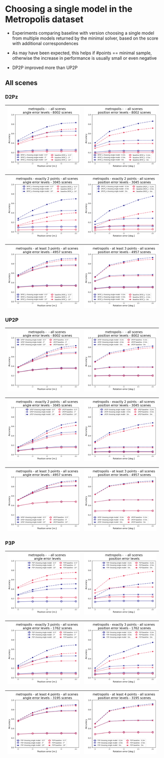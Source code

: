 # Choosing a single model in the Metropolis dataset

* Experiments comparing baseline with version choosing a single model from multiple models returned by the minimal solver,
based on the score with additional correspondences  
 
* As may have been expected, this helps if #points == minimal sample, otherwise the increase in performance is usually small 
or even negative    

* DP2P improved more than UP2P 


## All scenes

### D2Pz

| ![angle error levels](./data/metropolis/P3P_UP2P_SP2P_verification/choose_single/mrs=None/DP2P_Z_HOR_SIZE_RATIO/all/comp_metropolis_verification_DP2P_Z_HOR_SIZE_RATIO_general_just=_points_title_True_angle_error_levels.png) | ![position error levels](./data/metropolis/P3P_UP2P_SP2P_verification/choose_single/mrs=None/DP2P_Z_HOR_SIZE_RATIO/all/comp_metropolis_verification_DP2P_Z_HOR_SIZE_RATIO_general_just=_points_title_True_position_error_levels.png) |
|---|------------------------------------------------------------------------------------------------------------------------------------------------------------------------------------------------------------------------------------|


| ![angle error levels](./data/metropolis/P3P_UP2P_SP2P_verification/choose_single/mrs=None/DP2P_Z_HOR_SIZE_RATIO/just_2/comp_metropolis_verification_DP2P_Z_HOR_SIZE_RATIO_general_just=p2r2_points_title_True_angle_error_levels.png) | ![position error levels](./data/metropolis/P3P_UP2P_SP2P_verification/choose_single/mrs=None/DP2P_Z_HOR_SIZE_RATIO/just_2/comp_metropolis_verification_DP2P_Z_HOR_SIZE_RATIO_general_just=p2r2_points_title_True_position_error_levels.png) |
|--------------------------------------------------------------------------------------------------------------------------------------------------------------------------------------------------------------------------------|------------------------------------------------------------------------------------------------------------------------------------------------------------------------------------------------------------------------------------|


| ![angle error levels](./data/metropolis/P3P_UP2P_SP2P_verification/choose_single/mrs=None/DP2P_Z_HOR_SIZE_RATIO/min_points=3/comp_metropolis_verification_DP2P_Z_HOR_SIZE_RATIO_general_just=p3_points_title_True_angle_error_levels.png) | ![position error levels](./data/metropolis/P3P_UP2P_SP2P_verification/choose_single/mrs=None/DP2P_Z_HOR_SIZE_RATIO/min_points=3/comp_metropolis_verification_DP2P_Z_HOR_SIZE_RATIO_general_just=p3_points_title_True_position_error_levels.png) |
|---------------------------------------------------------------------------------------------------------------------------------------------------------------------------------------------------------------------------------------|---------------------------------------------------------------------------------------------------------------------------------------------------------------------------------------------------------------------------------------------|

### UP2P

| ![angle error levels](./data/metropolis/P3P_UP2P_SP2P_verification/choose_single/mrs=None/UP2P/all/comp_metropolis_verification_UP2P_general_just=_points_title_True_angle_error_levels.png) | ![position error levels](./data/metropolis/P3P_UP2P_SP2P_verification/choose_single/mrs=None/UP2P/all/comp_metropolis_verification_UP2P_general_just=_points_title_True_position_error_levels.png) |
|---|------------------------------------------------------------------------------------------------------------------------------------------------------------------------------------------------------------------------------------|


| ![angle error levels](./data/metropolis/P3P_UP2P_SP2P_verification/choose_single/mrs=None/UP2P/just_2/comp_metropolis_verification_UP2P_general_just=p2r2_points_title_True_angle_error_levels.png) | ![position error levels](./data/metropolis/P3P_UP2P_SP2P_verification/choose_single/mrs=None/UP2P/just_2/comp_metropolis_verification_UP2P_general_just=p2r2_points_title_True_position_error_levels.png) |
|--------------------------------------------------------------------------------------------------------------------------------------------------------------------------------------------------------------------------------|------------------------------------------------------------------------------------------------------------------------------------------------------------------------------------------------------------------------------------|


| ![angle error levels](./data/metropolis/P3P_UP2P_SP2P_verification/choose_single/mrs=None/UP2P/min_points=3/comp_metropolis_verification_UP2P_general_just=p3_points_title_True_angle_error_levels.png) | ![position error levels](./data/metropolis/P3P_UP2P_SP2P_verification/choose_single/mrs=None/UP2P/min_points=3/comp_metropolis_verification_UP2P_general_just=p3_points_title_True_position_error_levels.png) |
|---------------------------------------------------------------------------------------------------------------------------------------------------------------------------------------------------------------------------------------|---------------------------------------------------------------------------------------------------------------------------------------------------------------------------------------------------------------------------------------------|

### P3P

| ![angle error levels](./data/metropolis/P3P_UP2P_SP2P_verification/choose_single/mrs=None/P3P/all/comp_metropolis_verification_P3P_general_just=_points_title_True_angle_error_levels.png) | ![position error levels](./data/metropolis/P3P_UP2P_SP2P_verification/choose_single/mrs=None/P3P/all/comp_metropolis_verification_P3P_general_just=_points_title_True_position_error_levels.png) |
|---|------------------------------------------------------------------------------------------------------------------------------------------------------------------------------------------------------------------------------------|


| ![angle error levels](./data/metropolis/P3P_UP2P_SP2P_verification/choose_single/mrs=None/P3P/just_3/comp_metropolis_verification_P3P_general_just=p3r3_points_title_True_angle_error_levels.png) | ![position error levels](./data/metropolis/P3P_UP2P_SP2P_verification/choose_single/mrs=None/P3P/just_3/comp_metropolis_verification_P3P_general_just=p3r3_points_title_True_position_error_levels.png) |
|--------------------------------------------------------------------------------------------------------------------------------------------------------------------------------------------------------------------------------|------------------------------------------------------------------------------------------------------------------------------------------------------------------------------------------------------------------------------------|


| ![angle error levels](./data/metropolis/P3P_UP2P_SP2P_verification/choose_single/mrs=None/P3P/min_points=4/comp_metropolis_verification_P3P_general_just=p4_points_title_True_angle_error_levels.png) | ![position error levels](./data/metropolis/P3P_UP2P_SP2P_verification/choose_single/mrs=None/P3P/min_points=4/comp_metropolis_verification_P3P_general_just=p4_points_title_True_position_error_levels.png) |
|-------------------------------------------------------------------------------------------------------------------------------------------------------------------------------------------------|-------------------------------------------------------------------------------------------------------------------------------------------------------------------------------------------------------|


